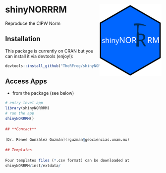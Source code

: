 # shinyNORRRM <img src="inst/logos/logo.svg" width=200 align="right" />
Reproduce the CIPW Norm

## Installation

This package is currently on CRAN but you can install it via devtools (enjoy!):

```r
devtools::install_github("TheRFrog/shinyNORRRM")
```
## Access Apps

- from the package (see below)

```r
# entry level app
library(shinyNORRRM)
# run the app
shinyNORRRM()

## **Contact** 

[Dr. Reneé González Guzmán](rguzman@geociencias.unam.mx)

## Templates

Four templates files (*.csv format) can be downloaded at 
shinyNORRRM/inst/extdata/
